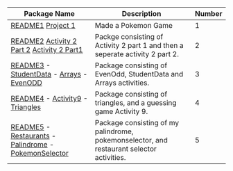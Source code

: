 | Package Name | Description | Number|
| ------------ |-------------|-------|          
|    [README1](https://github.com/Coontm/CoonTreyCS121/blob/main/Package%201%20README.md)  [Project 1 ](https://github.com/Coontm/CoonTreyCS121/blob/main/proj1hop.java)    |   Made a Pokemon Game          |      1 |
| [README2](https://github.com/Coontm/CoonTreyCS121/blob/main/workREADME.md) [Activity 2 Part 2](https://github.com/Coontm/CoonTreyCS121/blob/main/Activity2P2.java) [Activity 2 Part1](https://github.com/Coontm/CoonTreyCS121/blob/main/Activity2P1.java)            |  Packge consisting of Activity 2 part 1 and then a seperate activity 2 part 2.           | 2      | 
| [README3](https://github.com/Coontm/CoonTreyCS121/blob/main/3README.md) - [StudentData](https://github.com/Coontm/CoonTreyCS121/blob/main/StudentData.java)   - [Arrays](https://github.com/Coontm/CoonTreyCS121/blob/main/arrays.java) - [EvenODD](https://github.com/Coontm/CoonTreyCS121/blob/main/evenodd.java)      | Package consisting of EvenOdd, StudentData and Arrays activities.|   3    |
| [README4](https://github.com/Coontm/CoonTreyCS121/blob/main/work23README.md) - [Activity9](https://github.com/Coontm/CoonTreyCS121/blob/main/act9.java) - [Triangles](https://github.com/Coontm/CoonTreyCS121/blob/main/triangles.java) | Package consisting of triangles, and a guessing game Activity 9. | 4 |
| [README5](https://github.com/Coontm/CoonTreyCS121/blob/main/work23README.md%20%20%20) - [Restaurants](https://github.com/Coontm/CoonTreyCS121/blob/main/restaurants.java) - [Palindrome](https://github.com/Coontm/CoonTreyCS121/blob/main/paal.java) - [PokemonSelector](https://github.com/Coontm/CoonTreyCS121/blob/main/login.java) | Package consisting of my palindrome, pokemonselector, and restaurant selector activities. | 5 |
